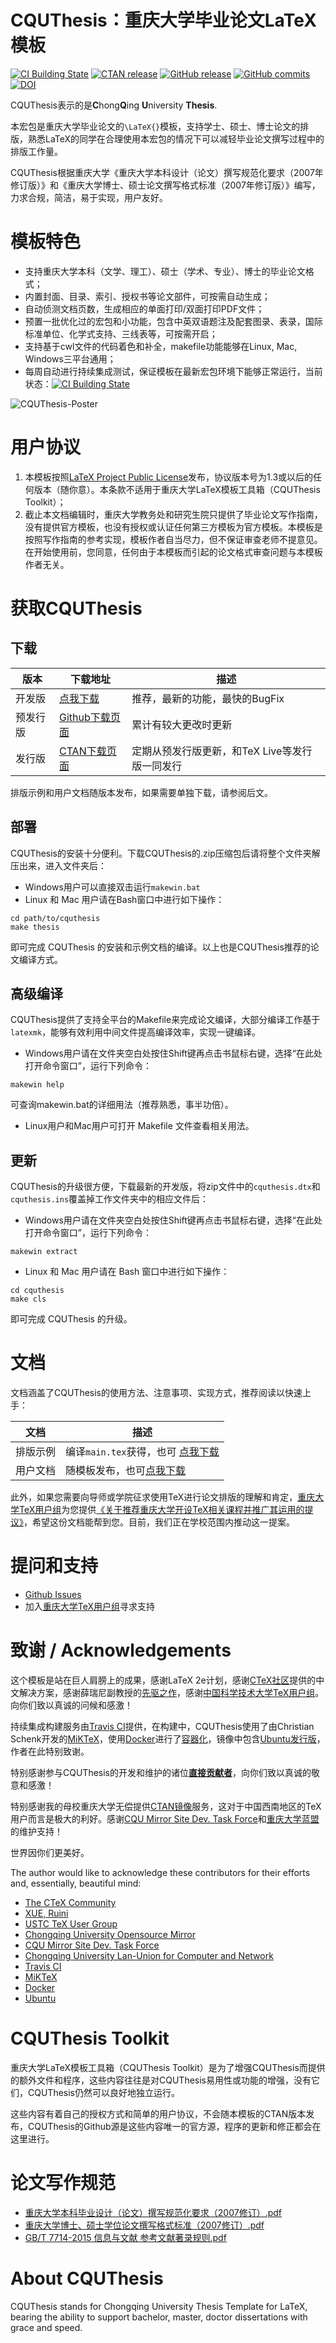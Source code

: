 # CQUThesis：重庆大学毕业论文LaTeX模板

[![CI Building State](https://api.travis-ci.org/nanmu42/CQUThesis.svg?branch=master)](https://travis-ci.org/nanmu42/CQUThesis)
[![CTAN release](https://img.shields.io/ctan/v/cquthesis.svg?label=CTAN)](https://www.ctan.org/pkg/cquthesis)
[![GitHub release](https://img.shields.io/github/release/nanmu42/cquthesis.svg?label=Github)](https://github.com/nanmu42/CQUThesis/releases/latest)
[![GitHub commits](https://img.shields.io/github/commits-since/nanmu42/CQUThesis/v1.50.svg)](https://github.com/nanmu42/CQUThesis/commits/master)
[![DOI](https://zenodo.org/badge/58866503.svg)](https://zenodo.org/badge/latestdoi/58866503)

CQUThesis表示的是**C**hong**Q**ing **U**niversity **Thesis**.

本宏包是重庆大学毕业论文的`\LaTeX{}`模板，支持学士、硕士、博士论文的排版，熟悉LaTeX的同学在合理使用本宏包的情况下可以减轻毕业论文撰写过程中的排版工作量。
	
CQUThesis根据重庆大学《重庆大学本科设计（论文）撰写规范化要求（2007年修订版）》和《重庆大学博士、硕士论文撰写格式标准（2007年修订版）》编写，力求合规，简洁，易于实现，用户友好。

# 模板特色

* 支持重庆大学本科（文学、理工）、硕士（学术、专业）、博士的毕业论文格式；
* 内置封面、目录、索引、授权书等论文部件，可按需自动生成；
* 自动侦测文档页数，生成相应的单面打印/双面打印PDF文件；
* 预置一批优化过的宏包和小功能，包含中英双语题注及配套图录、表录，国际标准单位、化学式支持、三线表等，可按需开启；
* 支持基于cwl文件的代码着色和补全，makefile功能能够在Linux, Mac, Windows三平台通用；
* 每周自动进行持续集成测试，保证模板在最新宏包环境下能够正常运行，当前状态：[![CI Building State](https://api.travis-ci.org/nanmu42/CQUThesis.svg?branch=master)](https://travis-ci.org/nanmu42/CQUThesis)

![CQUThesis-Poster](https://cloud.githubusercontent.com/assets/8143068/15363773/68c6b380-1d4c-11e6-9627-4d892facb333.png)

# 用户协议

1. 本模板按照[LaTeX Project Public License](https://latex-project.org/lppl/lppl-1-3.txt)发布，协议版本号为1.3或以后的任何版本（随你意）。本条款不适用于重庆大学LaTeX模板工具箱（CQUThesis Toolkit）；
1. 截止本文档编辑时，重庆大学教务处和研究生院只提供了毕业论文写作指南，没有提供官方模板，也没有授权或认证任何第三方模板为官方模板。本模板是按照写作指南的参考实现，模板作者自当尽力，但不保证审查老师不提意见。在开始使用前，您同意，任何由于本模板而引起的论文格式审查问题与本模板作者无关。

# 获取CQUThesis

## 下载

版本	|	下载地址	|	描述
---	|	---		|	---
开发版	|[点我下载](https://github.com/nanmu42/cquthesis/zipball/master)	|	推荐，最新的功能，最快的BugFix
预发行版 | [Github下载页面](https://github.com/nanmu42/CQUThesis/releases) | 累计有较大更改时更新
发行版	|[CTAN下载页面](https://www.ctan.org/pkg/cquthesis)|	定期从预发行版更新，和TeX Live等发行版一同发行

排版示例和用户文档随版本发布，如果需要单独下载，请参阅后文。

## 部署

CQUThesis的安装十分便利。下载CQUThesis的.zip压缩包后请将整个文件夹解压出来，进入文件夹后：

* Windows用户可以直接双击运行`makewin.bat`
* Linux 和 Mac 用户请在Bash窗口中进行如下操作：
```
cd path/to/cquthesis
make thesis
```

即可完成 CQUThesis 的安装和示例文档的编译。以上也是CQUThesis推荐的论文编译方式。

## 高级编译

CQUThesis提供了支持全平台的Makefile来完成论文编译，大部分编译工作基于`latexmk`，能够有效利用中间文件提高编译效率，实现一键编译。

* Windows用户请在文件夹空白处按住Shift键再点击书鼠标右键，选择“在此处打开命令窗口”，运行下列命令：
```
makewin help
```
可查询makewin.bat的详细用法（推荐熟悉，事半功倍）。

* Linux用户和Mac用户可打开 Makefile 文件查看相关用法。

## 更新

CQUThesis的升级很方便，下载最新的开发版，将zip文件中的`cquthesis.dtx`和`cquthesis.ins`覆盖掉工作文件夹中的相应文件后：

* Windows用户请在文件夹空白处按住Shift键再点击书鼠标右键，选择“在此处打开命令窗口”，运行下列命令：
```
makewin extract
```

* Linux 和 Mac 用户请在 Bash 窗口中进行如下操作：
```
cd cquthesis
make cls
```
即可完成 CQUThesis 的升级。


#  文档 

文档涵盖了CQUThesis的使用方法、注意事项、实现方式，推荐阅读以快速上手：

文档 | 描述
--- | ---
排版示例 |	编译`main.tex`获得，也可 [点我下载](https://github.com/nanmu42/CQUThesis/files/4817714/main.pdf)
用户文档 |	随模板发布，也可[点我下载](https://github.com/nanmu42/CQUThesis/raw/master/cquthesis.pdf)
 
 此外，如果您需要向导师或学院征求使用TeX进行论文排版的理解和肯定，[重庆大学TeX用户组](http://jq.qq.com/?_wv=1027&k=2HvYu95)为您提供[《关于推荐重庆大学开设TeX相关课程并推广其运用的提议》](https://github.com/CQUtug/TeXProposal)，希望这份文档能帮到您。目前，我们正在学校范围内推动这一提案。

# 提问和支持

* [Github Issues](https://github.com/nanmu42/CQUThesis/issues)
* 加入[重庆大学TeX用户组](http://jq.qq.com/?_wv=1027&k=2HvYu95)寻求支持

# 致谢 / Acknowledgements

这个模板是站在巨人肩膀上的成果，感谢LaTeX 2e计划，感谢[CTeX社区](https://github.com/CTeX-org/ctex-kit)提供的中文解决方案，感谢薛瑞尼副教授的[先驱之作](https://github.com/xueruini/thuthesis)，感谢[中国科学技术大学TeX用户组](https://github.com/ustctug/gbt-7714-2015)。向你们致以真诚的问候和感激！

持续集成构建服务由[Travis CI](https://travis-ci.org/)提供，在构建中，CQUThesis使用了由Christian Schenk开发的[MiKTeX](https://miktex.org)，使用[Docker](https://www.docker.com/)进行了[容器化](https://github.com/nanmu42/TeXPackageTestBench)，镜像中包含[Ubuntu发行版](https://www.ubuntu.com)，作者在此特别致谢。

特别感谢参与CQUThesis的开发和维护的诸位[**直接贡献者**](https://github.com/nanmu42/CQUThesis/blob/master/CONTRIBUTORS.md)，向你们致以真诚的敬意和感激！

特别感谢我的母校重庆大学无偿提供[CTAN镜像](https://mirrors.cqu.edu.cn/ctan/)服务，这对于中国西南地区的TeX用户而言是极大的利好。感谢[CQU Mirror Site Dev. Task Force](https://github.com/cqumirror)和[重庆大学蓝盟](http://lanunion.cqu.edu.cn/)的维护支持！

世界因你们更美好。

The author would like to acknowledge these contributors for their efforts and, essentially, beautiful mind:

* [The CTeX Community](https://github.com/CTeX-org/ctex-kit)
* [XUE, Ruini](https://github.com/xueruini/thuthesis)
* [USTC TeX User Group](https://github.com/ustctug/gbt-7714-2015)
* [Chongqing University Opensource Mirror](https://github.com/cqumirror)
* [CQU Mirror Site Dev. Task Force](https://github.com/cqumirror)
* [Chongqing University Lan-Union for Computer and Network](http://lanunion.cqu.edu.cn/)
* [Travis CI](https://travis-ci.org/)
* [MiKTeX](https://miktex.org)
* [Docker](https://www.docker.com/)
* [Ubuntu](https://www.ubuntu.com)

# CQUThesis Toolkit

重庆大学LaTeX模板工具箱（CQUThesis Toolkit）是为了增强CQUThesis而提供的额外文件和程序，这些内容往往是对CQUThesis易用性或功能的增强，没有它们，CQUThesis仍然可以良好地独立运行。

这些内容有着自己的授权方式和简单的用户协议，不会随本模板的CTAN版本发布，CQUThesis的Github源是这些内容唯一的官方源，程序的更新和修正都会在这里进行。

# 论文写作规范

- [重庆大学本科毕业设计（论文）撰写规范化要求（2007修订）.pdf](https://github.com/nanmu42/CQUThesis/files/644308/2007.pdf)
- [重庆大学博士、硕士学位论文撰写格式标准（2007修订）.pdf](https://github.com/nanmu42/CQUThesis/files/644309/2007.pdf)
- [GB/T 7714-2015 信息与文献 参考文献著录规则.pdf](https://github.com/nanmu42/CQUThesis/files/1096886/GBT.7714-2015.pdf)

# About CQUThesis

CQUThesis stands for Chongqing University Thesis Template for LaTeX, bearing the ability to support bachelor, master, doctor dissertations with grace and speed.
